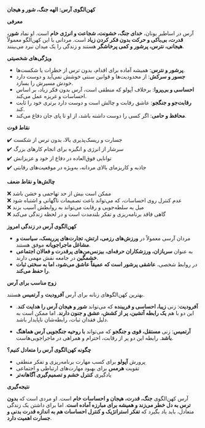 **کهن‌الگوی آرس: الهه جنگ، شور و هیجان**

**معرفی**

آرس در اساطیر یونان، **خدای جنگ، خشونت، شجاعت و انرژی خام** است. او نماد **شور، قدرت، بی‌باکی و حرکت بدون فکر کردن زیاد** است. مردانی با این کهن‌الگو معمولاً **هیجانی، نترس، پرشور و کمی پرخاشگر** هستند و زندگی را یک میدان نبرد می‌بینند.

**ویژگی‌های شخصیتی**

- **پرشور و نترس**: همیشه آماده برای اقدام، بدون ترس از خطرات یا شکست‌ها.
- **جسور و سرکش**: از محدودیت‌ها و قوانین سنتی خوشش نمی‌آید و دوست دارد خودش مسیرش را بسازد.
- **احساسی و بی‌پروا**: برخلاف آپولو که منطقی است، آرس بدون فکر زیاد، بر اساس احساسات و غریزه عمل می‌کند.
- **رقابت‌جو و جنگجو**: عاشق رقابت و چالش است و دوست دارد برتری خود را ثابت کند.
- **محافظ و حامی**: اگر کسی را دوست داشته باشد، از او تا پای جان دفاع می‌کند.

**نقاط قوت**

✔️ جسارت و ریسک‌پذیری بالا، بدون ترس از شکست  
✔️ سرشار از انرژی و انگیزه برای انجام کارهای بزرگ  
✔️ توانایی فوق‌العاده در دفاع از خود و عزیزانش  
✔️ جاذبه و کاریزمای بالای مردانه، به‌ویژه در موقعیت‌های رقابتی

**چالش‌ها و نقاط ضعف**

❌ ممکن است بیش از حد تهاجمی و خشن باشد  
❌ عدم کنترل روی احساسات، که می‌تواند باعث تصمیمات ناگهانی و اشتباه شود  
❌ میل به سلطه‌جویی و رقابت می‌تواند به روابطش آسیب بزند  
❌ گاهی فاقد برنامه‌ریزی و تفکر بلندمدت است و در لحظه زندگی می‌کند

**کهن‌الگوی آرس در زندگی امروز**

- مردان آرسی معمولاً در **ورزش‌های رزمی، ارتش، تجارت‌های پرریسک، سیاست و مشاغل ماجراجویانه** موفق هستند.
- به عنوان **سربازان، ورزشکاران حرفه‌ای، بیزنس‌من‌های پرقدرت و فعالان اجتماعی خشمگین** در جامعه نقش مهمی دارند.
- در روابط شخصی، **عاشقی پرشور است که عمیقاً عاشق می‌شود، اما به سختی ثبات را حفظ می‌کند**.

**زوج مناسب برای آرس**

بهترین کهن‌الگوهای زنانه برای آرس **آفرودیت** و **آرتمیس** هستند.

- **آفرودیت**: زنی **زیبا، احساسی و فریبنده** که می‌تواند **شور و هیجان آرس را هدایت کند**. این دو با هم **یک رابطه آتشین، پر از کشش، عشق و جنون دارند**. اما ممکن است به دلیل فقدان ثبات، رابطه‌شان ناپایدار باشد.

- **آرتمیس**: زنی **مستقل، قوی و جنگجو** که می‌تواند **با روحیه جنگجویی آرس هماهنگ باشد**. رابطه این دو پر از رقابت، احترام و همراهی در ماجراجویی‌هاست.

**چگونه کهن‌الگوی آرس را متعادل کنیم؟**

- پرورش **آپولو** برای کسب مهارت برنامه‌ریزی و تفکر منطقی
- تقویت **هرمس** برای بهبود مهارت‌های ارتباطی و اجتماعی
- یادگیری **کنترل خشم و تصمیم‌گیری آگاهانه‌تر**

**نتیجه‌گیری**

آرس کهن‌الگوی **جنگ، قدرت، هیجان و احساسات خام** است. او مردی است که **بدون ترس به دل خطر می‌زند و همیشه برای مبارزه آماده است**. اما برای داشتن یک زندگی متعادل، باید یاد بگیرد که **تفکر استراتژیک و کنترل احساسات هم به اندازه قدرت بدنی و جسارت اهمیت دارد**.
